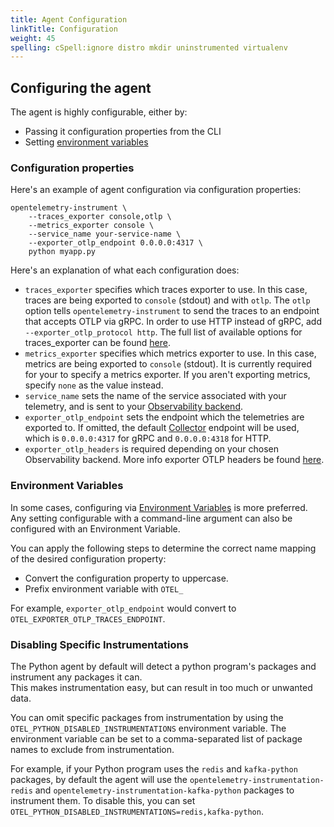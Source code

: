 ```yaml
---
title: Agent Configuration
linkTitle: Configuration
weight: 45
spelling: cSpell:ignore distro mkdir uninstrumented virtualenv
---
```


## Configuring the agent

The agent is highly configurable, either by:

- Passing it configuration properties from the CLI
- Setting
  [environment variables](https://github.com/open-telemetry/opentelemetry-specification/blob/main/specification/sdk-environment-variables.md)

### Configuration properties

Here's an example of agent configuration via configuration properties:

```console
opentelemetry-instrument \
    --traces_exporter console,otlp \
    --metrics_exporter console \
    --service_name your-service-name \
    --exporter_otlp_endpoint 0.0.0.0:4317 \
    python myapp.py
```

Here's an explanation of what each configuration does:

- `traces_exporter` specifies which traces exporter to use. In this case, traces
  are being exported to `console` (stdout) and with `otlp`. The `otlp` option
  tells `opentelemetry-instrument` to send the traces to an endpoint that accepts OTLP
  via gRPC. In order to use HTTP instead of gRPC, add `--exporter_otlp_protocol http`.
  The full list of available options for traces_exporter can be found
  [here](https://github.com/open-telemetry/opentelemetry-python-contrib/tree/main/opentelemetry-instrumentation).
- `metrics_exporter` specifies which metrics exporter to use. In this case,
  metrics are being exported to `console` (stdout). It is currently required for
  your to specify a metrics exporter. If you aren't exporting metrics, specify
  `none` as the value instead.
- `service_name` sets the name of the service associated with your telemetry, and is
  sent to your [Observability backend](/ecosystem/vendors/).
- `exporter_otlp_endpoint` sets the endpoint which the telemetries are exported to.
  If omitted, the default [Collector](/docs/collector) endpoint will be used, which is
   `0.0.0.0:4317` for gRPC and `0.0.0.0:4318` for HTTP.
- `exporter_otlp_headers` is required depending on your chosen Observability
  backend. More info exporter OTLP headers be found
  [here](/docs/concepts/sdk-configuration/otlp-exporter-configuration/#otel_exporter_otlp_headers).

### Environment Variables

In some cases, configuring via
[Environment Variables](/docs/concepts/sdk-configuration/) is more preferred.
Any setting configurable with a command-line argument can also be configured
with an Environment Variable.

You can apply the following steps to determine the correct name mapping of the
desired configuration property:

- Convert the configuration property to uppercase.
- Prefix environment variable with `OTEL_`

For example, `exporter_otlp_endpoint` would convert to
`OTEL_EXPORTER_OTLP_TRACES_ENDPOINT`.

### Disabling Specific Instrumentations

The Python agent by default will detect a python program's packages and
instrument any packages it can.  
This makes instrumentation easy, but can result in too much or unwanted data.

You can omit specific packages from instrumentation by using the
`OTEL_PYTHON_DISABLED_INSTRUMENTATIONS` environment variable. The environment
variable can be set to a comma-separated list of package names to exclude from
instrumentation.

For example, if your Python program uses the `redis` and `kafka-python`
packages, by default the agent will use the
`opentelemetry-instrumentation-redis` and
`opentelemetry-instrumentation-kafka-python` packages to instrument them. To
disable this, you can set
`OTEL_PYTHON_DISABLED_INSTRUMENTATIONS=redis,kafka-python`.
